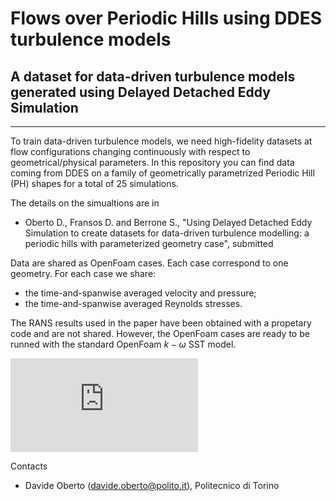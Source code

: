 # Flows over Periodic Hills using DDES turbulence models
## A dataset for data-driven turbulence models generated using Delayed Detached Eddy Simulation
***

To train data-driven turbulence models, we need high-fidelity datasets at flow configurations changing continuously with respect to geometrical/physical parameters. In this repository you can find data coming from DDES on a family of geometrically parametrized Periodic Hill (PH) shapes for a total of 25 simulations.

The details on the simualtions are in
* Oberto D., Fransos D. and Berrone S., "Using Delayed Detached Eddy Simulation to create datasets for data-driven turbulence modelling: a periodic hills with parameterized geometry case", submitted

Data are shared as OpenFoam cases. Each case correspond to one geometry. For each case we share:
* the time-and-spanwise averaged velocity and pressure;
* the time-and-spanwise averaged Reynolds stresses.

The RANS results used in the paper have been obtained with a propetary code and are not shared. However, the OpenFoam cases are ready to be runned with the standard OpenFoam $k-\omega$ SST model.

![PH geometry](https://github.com/DavideOberto/PeriodicHills_DDES_dataset/tree/main/para-shapes-our-setting.pdf)

Contacts
* Davide Oberto ([davide.oberto@polito.it](mailto:davide.oberto@polito.it)), Politecnico di Torino
